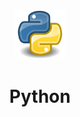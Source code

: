 <a id="readme-a"><a>

<!-- Project Header -->

<br /> 
<div align="center">
    <a href="https://github.com/github_username/repo_name">
        <img src="./py.png" alt"Logo" width="80" height="80">
    </a>

<h1 align="center"> Python </h1>
